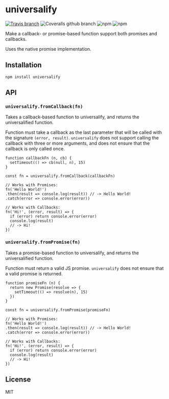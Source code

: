 universalify
============

[![Travis branch](https://img.shields.io/travis/RyanZim/universalify/master.svg)](https://travis-ci.org/RyanZim/universalify) ![Coveralls github branch](https://img.shields.io/coveralls/github/RyanZim/universalify/master.svg) ![npm](https://img.shields.io/npm/dm/universalify.svg) ![npm](https://img.shields.io/npm/l/universalify.svg)

Make a callback- or promise-based function support both promises and callbacks.

Uses the native promise implementation.

Installation
------------

    npm install universalify

API
---

### `universalify.fromCallback(fn)`

Takes a callback-based function to universalify, and returns the universalified function.

Function must take a callback as the last parameter that will be called with the signature `(error, result)`. `universalify` does not support calling the callback with three or more arguments, and does not ensure that the callback is only called once.

    function callbackFn (n, cb) {
      setTimeout(() => cb(null, n), 15)
    }

    const fn = universalify.fromCallback(callbackFn)

    // Works with Promises:
    fn('Hello World!')
    .then(result => console.log(result)) // -> Hello World!
    .catch(error => console.error(error))

    // Works with Callbacks:
    fn('Hi!', (error, result) => {
      if (error) return console.error(error)
      console.log(result)
      // -> Hi!
    })

### `universalify.fromPromise(fn)`

Takes a promise-based function to universalify, and returns the universalified function.

Function must return a valid JS promise. `universalify` does not ensure that a valid promise is returned.

    function promiseFn (n) {
      return new Promise(resolve => {
        setTimeout(() => resolve(n), 15)
      })
    }

    const fn = universalify.fromPromise(promiseFn)

    // Works with Promises:
    fn('Hello World!')
    .then(result => console.log(result)) // -> Hello World!
    .catch(error => console.error(error))

    // Works with Callbacks:
    fn('Hi!', (error, result) => {
      if (error) return console.error(error)
      console.log(result)
      // -> Hi!
    })

License
-------

MIT
